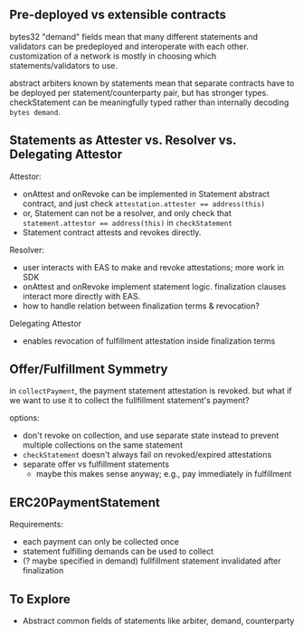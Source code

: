 ## Pre-deployed vs extensible contracts
bytes32 "demand" fields mean that many different statements and validators can be predeployed and interoperate with each other. customization of a network is mostly in choosing which statements/validators to use.

abstract arbiters known by statements mean that separate contracts have to be deployed per statement/counterparty pair, but has stronger types. checkStatement can be meaningfully typed rather than internally decoding `bytes demand`.


## Statements as Attester vs. Resolver vs. Delegating Attestor
Attestor:
- onAttest and onRevoke can be implemented in Statement abstract contract, and just check `attestation.attester == address(this)`
- or, Statement can not be a resolver, and only check that `statement.attestor == address(this)` in `checkStatement`
- Statement contract attests and revokes directly. 

Resolver:
- user interacts with EAS to make and revoke attestations; more work in SDK
- onAttest and onRevoke implement statement logic. finalization clauses interact more directly with EAS.
- how to handle relation between finalization terms & revocation?

Delegating Attestor
- enables revocation of fulfillment attestation inside finalization terms

## Offer/Fulfillment Symmetry
in `collectPayment`, the payment statement attestation is revoked. but what if we want to use it to collect the fullfillment statement's payment?

options:
- don't revoke on collection, and use separate state instead to prevent multiple collections on the same statement
- `checkStatement` doesn't always fail on revoked/expired attestations
- separate offer vs fulfillment statements
    - maybe this makes sense anyway; e.g., pay immediately in fulfillment

## ERC20PaymentStatement
Requirements:
- each payment can only be collected once
- statement fulfilling demands can be used to collect
- (? maybe specified in demand) fullfillment statement invalidated after finalization 

## To Explore
- Abstract common fields of statements like arbiter, demand, counterparty